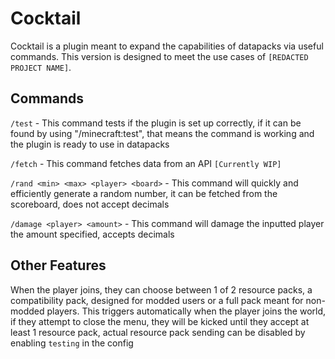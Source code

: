 # Cocktail

Cocktail is a plugin meant to expand the capabilities of datapacks via useful commands.
This version is designed to meet the use cases of `[REDACTED PROJECT NAME]`.

## Commands

`/test` - This command tests if the plugin is set up correctly, 
if it can be found by using "/minecraft:test", that means the command
is working and the plugin is ready to use in datapacks

`/fetch` - This command fetches data from an API `[Currently WIP]`

`/rand <min> <max> <player> <board>` - This command will quickly and efficiently generate a random number, it can be fetched from the scoreboard, does not accept decimals

`/damage <player> <amount>` - This command will damage the inputted player the amount specified, accepts decimals

## Other Features

When the player joins, they can choose between 1 of 2 resource packs, a compatibility pack, 
designed for modded users or a full pack meant for non-modded players. This triggers automatically 
when the player joins the world, if they attempt to close the menu, they will be kicked until 
they accept at least 1 resource pack, actual resource pack sending can be disabled by enabling
`testing` in the config
